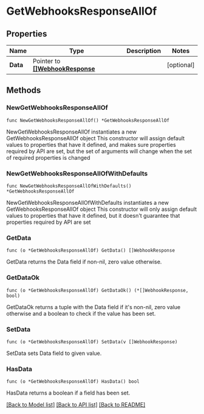 # GetWebhooksResponseAllOf

## Properties

Name | Type | Description | Notes
------------ | ------------- | ------------- | -------------
**Data** | Pointer to [**[]WebhookResponse**](WebhookResponse.md) |  | [optional] 

## Methods

### NewGetWebhooksResponseAllOf

`func NewGetWebhooksResponseAllOf() *GetWebhooksResponseAllOf`

NewGetWebhooksResponseAllOf instantiates a new GetWebhooksResponseAllOf object
This constructor will assign default values to properties that have it defined,
and makes sure properties required by API are set, but the set of arguments
will change when the set of required properties is changed

### NewGetWebhooksResponseAllOfWithDefaults

`func NewGetWebhooksResponseAllOfWithDefaults() *GetWebhooksResponseAllOf`

NewGetWebhooksResponseAllOfWithDefaults instantiates a new GetWebhooksResponseAllOf object
This constructor will only assign default values to properties that have it defined,
but it doesn't guarantee that properties required by API are set

### GetData

`func (o *GetWebhooksResponseAllOf) GetData() []WebhookResponse`

GetData returns the Data field if non-nil, zero value otherwise.

### GetDataOk

`func (o *GetWebhooksResponseAllOf) GetDataOk() (*[]WebhookResponse, bool)`

GetDataOk returns a tuple with the Data field if it's non-nil, zero value otherwise
and a boolean to check if the value has been set.

### SetData

`func (o *GetWebhooksResponseAllOf) SetData(v []WebhookResponse)`

SetData sets Data field to given value.

### HasData

`func (o *GetWebhooksResponseAllOf) HasData() bool`

HasData returns a boolean if a field has been set.


[[Back to Model list]](../README.md#documentation-for-models) [[Back to API list]](../README.md#documentation-for-api-endpoints) [[Back to README]](../README.md)



